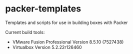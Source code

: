 # packer-templates
Templates and scripts for use in building boxes with Packer

Current build tools:

* VMware Fusion Professional Version 8.5.10 (7527438)
* Virtualbox Version 5.2.22r126460
